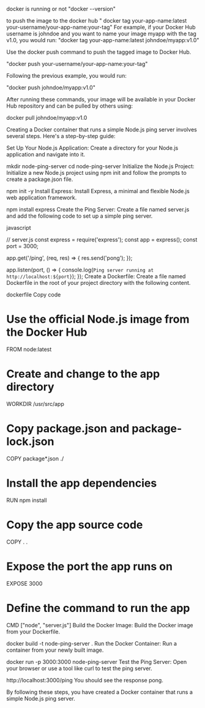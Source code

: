 docker is running or not
"docker --version"

to push the image to the docker hub
" docker tag your-app-name:latest your-username/your-app-name:your-tag"
For example, if your Docker Hub username is johndoe and you want to name your image myapp with the tag v1.0, you would run:
"docker tag your-app-name:latest johndoe/myapp:v1.0"

Use the docker push command to push the tagged image to Docker Hub.

"docker push your-username/your-app-name:your-tag"

Following the previous example, you would run:

"docker push johndoe/myapp:v1.0"

After running these commands, your image will be available in your Docker Hub repository and can be pulled by others using:

docker pull johndoe/myapp:v1.0





Creating a Docker container that runs a simple Node.js ping server involves several steps. Here's a step-by-step guide:

Set Up Your Node.js Application:
Create a directory for your Node.js application and navigate into it.


mkdir node-ping-server
cd node-ping-server
Initialize the Node.js Project:
Initialize a new Node.js project using npm init and follow the prompts to create a package.json file.


npm init -y
Install Express:
Install Express, a minimal and flexible Node.js web application framework.


npm install express
Create the Ping Server:
Create a file named server.js and add the following code to set up a simple ping server.

javascript

// server.js
const express = require('express');
const app = express();
const port = 3000;

app.get('/ping', (req, res) => {
  res.send('pong');
});

app.listen(port, () => {
  console.log(`Ping server running at http://localhost:${port}`);
});
Create a Dockerfile:
Create a file named Dockerfile in the root of your project directory with the following content.

dockerfile
Copy code
# Use the official Node.js image from the Docker Hub
FROM node:latest

# Create and change to the app directory
WORKDIR /usr/src/app

# Copy package.json and package-lock.json
COPY package*.json ./

# Install the app dependencies
RUN npm install

# Copy the app source code
COPY . .

# Expose the port the app runs on
EXPOSE 3000

# Define the command to run the app
CMD ["node", "server.js"]
Build the Docker Image:
Build the Docker image from your Dockerfile.


docker build -t node-ping-server .
Run the Docker Container:
Run a container from your newly built image.


docker run -p 3000:3000 node-ping-server
Test the Ping Server:
Open your browser or use a tool like curl to test the ping server.


 http://localhost:3000/ping
You should see the response pong.

By following these steps, you have created a Docker container that runs a simple Node.js ping server.